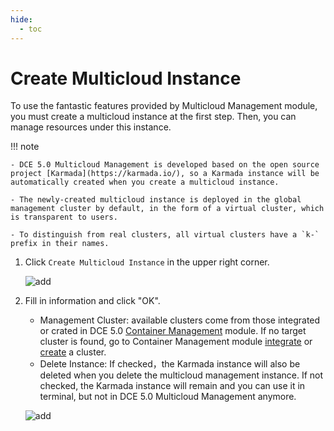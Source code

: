 ```yaml
---
hide:
  - toc
---
```


# Create Multicloud Instance

To use the fantastic features provided by Multicloud Management module, you must create a multicloud instance at the first step. Then, you can manage resources under this instance.

!!! note

    - DCE 5.0 Multicloud Management is developed based on the open source project [Karmada](https://karmada.io/), so a Karmada instance will be automatically created when you create a multicloud instance.

    - The newly-created multicloud instance is deployed in the global management cluster by default, in the form of a virtual cluster, which is transparent to users.
    
    - To distinguish from real clusters, all virtual clusters have a `k-` prefix in their names.

1. Click `Create Multicloud Instance` in the upper right corner.

    ![add](https://docs.daocloud.io/daocloud-docs-images/docs/en/docs/kairship/images/create-instance01.png)

2. Fill in information and click "OK".

    - Management Cluster: available clusters come from those integrated or crated in DCE 5.0 [Container Management]((../../kpanda/intro/what.md)) module. If no target cluster is found, go to Container Management module [integrate](../../kpanda/user-guide/clusters/integrate-cluster.md) or [create](../../kpanda/user-guide/clusters/create-cluster.md) a cluster.
    - Delete Instance: If checked，the Karmada instance will also be deleted when you delete the multicloud management instance. If not checked, the Karmada instance will remain and you can use it in terminal, but not in DCE 5.0 Multicloud Management anymore.

    ![add](https://docs.daocloud.io/daocloud-docs-images/docs/en/docs/kairship/images/create-instance02.png)
